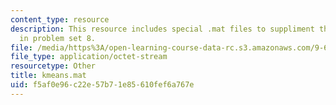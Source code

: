 ```yaml
---
content_type: resource
description: This resource includes special .mat files to suppliment the contents
  in problem set 8.
file: /media/https%3A/open-learning-course-data-rc.s3.amazonaws.com/9-641j-introduction-to-neural-networks-spring-2005/f5af0e96c22e57b71e85610fef6a767e_kmeans.mat
file_type: application/octet-stream
resourcetype: Other
title: kmeans.mat
uid: f5af0e96-c22e-57b7-1e85-610fef6a767e
---
```

